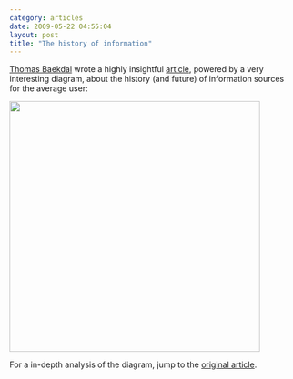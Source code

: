 ```yaml
---
category: articles
date: 2009-05-22 04:55:04
layout: post
title: "The history of information"
---
```


<p><a href="http://www.baekdal.com/">Thomas Baekdal</a> wrote a highly insightful <a href="http://www.baekdal.com/articles/Management/market-of-information/ ">article</a>, powered by a very interesting diagram, about the history (and future) of information sources for the average user:</p><a href="https://cdn.joaobordalo.com/images/static/blog/marketflow1.jpg" "><img width="440" src="https://cdn.joaobordalo.com/images/static/blog/marketflow1.jpg"></a><p>For a in-depth analysis of the diagram, jump to the <a href="http://www.baekdal.com/articles/Management/market-of-information/ ">original article</a>.</p>
